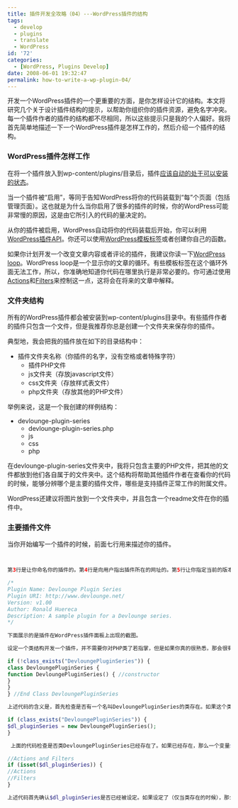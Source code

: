 ```yaml
---
title: 插件开发全攻略（04）---WordPress插件的结构
tags:
  - develop
  - plugins
  - translate
  - WordPress
id: '72'
categories:
  - [WordPress, Plugins Develop]
date: 2008-06-01 19:32:47
permalink: how-to-write-a-wp-plugin-04/
---
```


开发一个WordPress插件的一个更重要的方面，是你怎样设计它的结构。本文将研究几个关于设计插件结构的提示，以帮助你组织你的插件资源，避免名字冲突。每一个插件作者的插件的结构都不尽相同，所以这些提示只是我的个人偏好。我将首先简单地描述一下一个WordPress插件是怎样工作的，然后介绍一个插件的结构。

### WordPress插件怎样工作

在将一个插件放入到wp-content/plugins/目录后，插件[应该自动的处于可以安装的状态](http://codex.wordpress.org/Managing_Plugins)。

当一个插件被“启用”，等同于告知WordPress将你的代码装载到“每”个页面（包括管理页面）。这也就是为什么当你启用了很多的插件的时候，你的WordPress可能非常慢的原因，这是由它所引入的代码的量决定的。
<!-- more -->
从你的插件被启用，WordPress自动将你的代码装载后开始，你可以利用[WordPress插件API](http://codex.wordpress.org/Plugin_API)。你还可以使用[WordPress模板标签](http://codex.wordpress.org/Template_Tags)或者创建你自己的函数。

如果你计划开发一个改变文章内容或者评论的插件，我建议你读一下[WordPress loop](http://codex.wordpress.org/The_Loop)。WordPress loop是一个显示你的文章的循环。有些模板标签在这个循环外面无法工作，所以，你准确地知道你代码在哪里执行是非常必要的。你可通过使用[Actions](http://codex.wordpress.org/Plugin_API#Actions)和[Filters](http://codex.wordpress.org/Plugin_API#Filters)来控制这一点，这将会在将来的文章中解释。

### 文件夹结构

所有的WordPress插件都会被安装到wp-content/plugins目录中。有些插件作者的插件只包含一个文件，但是我推荐你总是创建一个文件夹来保存你的插件。

典型地，我会把我的插件放在如下的目录结构中：

*   插件文件夹名称（你插件的名字，没有空格或者特殊字符）
    *   插件PHP文件
    *   js文件夹（存放javascript文件）
    *   css文件夹（存放样式表文件）
    *   php文件夹（存放其他的PHP文件）

举例来说，这是一个我创建的样例结构：

*   devlounge-plugin-series
    *   devlounge-plugin-series.php
    *   js
    *   css
    *   php

在devlounge-plugin-series文件夹中，我将只包含主要的PHP文件，把其他的文件都放到他们各自属于的文件夹中。这个结构将帮助其他插件作者在查看你的代码的时候，能够分辨哪个是主要的插件文件，哪些是支持插件正常工作的附属文件。

WordPress还建议将图片放到一个文件夹中，并且包含一个readme文件在你的插件中。

### 主要插件文件

当你开始编写一个插件的时候，前面七行用来描述你的插件。

```php


第3行是让你命名你的插件的。第4行是向用户指出插件所在的网址的。第5行让你指定当前的版本。第6行让你设定插件的作者。第7行是对插件的描述。下面展示的是一个已经填写完毕的范例：

/*
Plugin Name: Devlounge Plugin Series
Plugin URI: http://www.devlounge.net/
Version: v1.00
Author: Ronald Huereca
Description: A sample plugin for a Devlounge series.
*/
  
下面展示的是插件在WordPress插件面板上出现的截图。

设定一个类结构开发一个插件，并不需要你对PHP类了若指掌，但是如果你真的很熟悉，那会很有帮助。为了避免与其他的WordPress插件发生名字冲突，一个类结构是必须的。如果别人在插件当中使用了和你一样的函数名，那么就会发生一个错误，WordPress可能会无法响应直到你删除那个插件。为了避免名字冲突，所有的插件都使用一个PHP类结构是急需的。这里有一些“骨架”代码，可以帮助你创建一个类结构。

if (!class_exists("DevloungePluginSeries")) {
class DevloungePluginSeries {
function DevloungePluginSeries() { //constructor
}
}
} //End Class DevloungePluginSeries

上述代码的含义是，首先检查是否有一个名叫DevloungePluginSeries的类存在。如果这个类不存在，那么创建这个类。初始化你的类下面的代码将会初始化你的类。

if (class_exists("DevloungePluginSeries")) {
$dl_pluginSeries = new DevloungePluginSeries();
}

 上面的代码检查是否类DevloungePluginSeries已经存在了。如果已经存在，那么一个变量$dl_pluginSeries将会被创建，并且会使用一个DevloungePluginSeries类的对象给它赋值。设置Actions和Filters下面的代码段是用来放置WordPress Actions和Filters的地方（我会在后续的文章中详细讲）。

//Actions and Filters
if (isset($dl_pluginSeries)) {
//Actions
//Filters
}

上述代码首先确认$dl_pluginSeries是否已经被设定。如果设定了（仅当类存在的时候），那么就会设定合适的actions和filters。
```